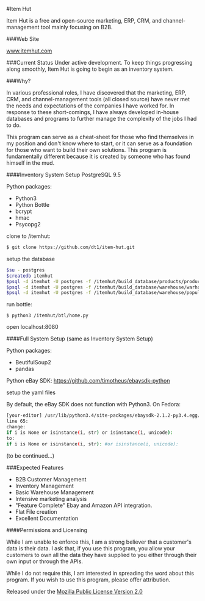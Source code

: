 #Item Hut

Item Hut is a free and open-source marketing, ERP, CRM, and channel-management tool mainly focusing on B2B.

###Web Site

www.itemhut.com

###Current Status
Under active development. To keep things progressing along smoothly, Item Hut is going to begin as an inventory system.

###Why?

In various professional roles, I have discovered that the marketing, ERP, CRM, and channel-management tools (all closed source) have never met the needs and expectations of the companies I have worked for. In response to these short-comings, I have always developed in-house databases and programs to further manage the complexity of the jobs I had to do.

This program can serve as a cheat-sheet for those who find themselves in my position and don't know where to start, or it can serve as a foundation for those who want to build their own solutions. This program is fundamentally different because it is created by someone who has found himself in the mud.

####Inventory System Setup
PostgreSQL 9.5

Python packages:
* Python3
* Python Bottle
* bcrypt
* hmac
* Psycopg2

clone to /itemhut:
```bash
$ git clone https://github.com/dt1/item-hut.git
```

setup the database
```bash
$su - postgres
$createdb itemhut
$psql -d itemhut -U postgres -f /itemhut/build_database/products/products.sql 
$psql -d itemhut -U postgres -f /itemhut/build_database/warehouse/warhouse.sql 
$psql -d itemhut -U postgres -f /itemhut/build_database/warehouse/populate-warhouse.sql 
```

run bottle:
```
$ python3 /itemhut/btl/home.py
```

open localhost:8080

####Full System Setup
(same as Inventory System Setup)

Python packages:
* BeutifulSoup2
* pandas

Python eBay SDK:
https://github.com/timotheus/ebaysdk-python

setup the yaml files

By default, the eBay SDK does not function with Python3. On Fedora:

```bash
[your-editor] /usr/lib/python3.4/site-packages/ebaysdk-2.1.2-py3.4.egg/ebaysdk/response.py
line 65:
change:
if i is None or isinstance(i, str) or isinstance(i, unicode):
to:
if i is None or isinstance(i, str): #or isinstance(i, unicode):
```

(to be continued...)

###Expected Features
* B2B Customer Management
* Inventory Management
* Basic Warehouse Management
* Intensive marketing analysis
* "Feature Complete" Ebay and Amazon API integration.
* Flat File creation
* Excellent Documentation

####Permissions and Licensing

While I am unable to enforce this, I am a strong believer that a customer's data is their data. I ask that, if you use this program, you allow your customers to own all the data they have supplied to you either through their own input or through the APIs.

While I do not require this, I am interested in spreading the word about this program. If you wish to use this program, please offer attribution.

Released under the [Mozilla Public License
Version 2.0](http://www.mozilla.org/MPL/2.0/)

